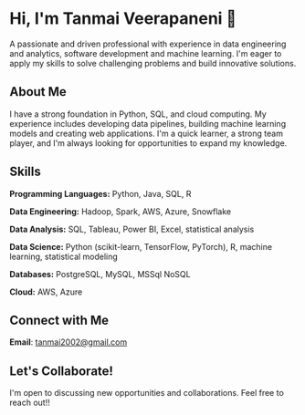 # Hi, I'm Tanmai Veerapaneni 👋

A passionate and driven professional with experience in data engineering and analytics, software development and machine learning. I'm eager to apply my skills to solve challenging problems and build innovative solutions.

## About Me

I have a strong foundation in Python, SQL, and cloud computing. My experience includes developing data pipelines,  building machine learning models and creating web applications. I'm a quick learner, a strong team player, and I'm always looking for opportunities to expand my knowledge.

## Skills

**Programming Languages:** Python, Java, SQL, R

**Data Engineering:** Hadoop, Spark, AWS, Azure, Snowflake

**Data Analysis:** SQL, Tableau, Power BI, Excel, statistical analysis

**Data Science:** Python (scikit-learn, TensorFlow, PyTorch), R, machine learning, statistical modeling

**Databases:** PostgreSQL, MySQL, MSSql NoSQL

**Cloud:** AWS, Azure

## Connect with Me

**Email**: tanmai2002@gmail.com

## Let's Collaborate!

I'm open to discussing new opportunities and collaborations. Feel free to reach out!!
  


